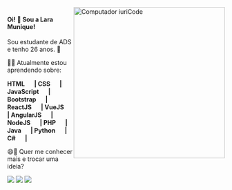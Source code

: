 <img src="https://cdn3d.iconscout.com/3d/premium/thumb/development-3981411-3297349.png" min-width="100px" max-width="100px" width="350px" align="right" alt="Computador iuriCode">

#### Oi! 👋 Sou a Lara Munique! 

Sou estudante de ADS e tenho 26 anos. :rocket:

:woman_technologist: Atualmente estou aprendendo sobre: <br />
<strong>
<p>
   HTML <img src="https://cdn.jsdelivr.net/gh/devicons/devicon/icons/html5/html5-original.svg" height= '15px' width= '15px'/> |
   CSS <img src="https://cdn.jsdelivr.net/gh/devicons/devicon/icons/css3/css3-original.svg" height= '15px' width= '15px'/> |
   JavaScript <img src="https://cdn.jsdelivr.net/gh/devicons/devicon/icons/javascript/javascript-original.svg" height= '15px' width= '15px'/> |
   Bootstrap <img src="https://cdn.jsdelivr.net/gh/devicons/devicon/icons/bootstrap/bootstrap-plain.svg" height= '15px' width= '15px'/> |
   ReactJS <img src="https://cdn.jsdelivr.net/gh/devicons/devicon/icons/react/react-original.svg" height= '15px' width= '15px'/> |
   VueJS <img src="https://cdn.jsdelivr.net/gh/devicons/devicon/icons/vuejs/vuejs-original.svg" height= '15px' width= '15px'/> |
   AngularJS <img src="https://cdn.jsdelivr.net/gh/devicons/devicon/icons/angularjs/angularjs-original.svg" height= '15px' width= '15px'/> | <br>
   NodeJS <img src="https://cdn.jsdelivr.net/gh/devicons/devicon/icons/nodejs/nodejs-plain.svg" height= '15px' width= '15px'/> |
   PHP <img src="https://cdn.jsdelivr.net/gh/devicons/devicon/icons/php/php-plain.svg" height= '15px' width= '15px'/> |
   Java <img src="https://cdn.jsdelivr.net/gh/devicons/devicon/icons/java/java-original.svg" height= '15px' width= '15px'/> |
   Python <img src="https://cdn.jsdelivr.net/gh/devicons/devicon/icons/python/python-original.svg" height= '15px' width= '15px'/> |
   C# <img src="https://cdn.jsdelivr.net/gh/devicons/devicon/icons/csharp/csharp-original.svg" height= '15px' width= '15px'/> |
</p>
</strong>

😄💬 Quer me conhecer mais e trocar uma ideia? 
</p>  
  <a href="#" alt="Linkedin">
  <a href="https://www.linkedin.com/in/lara-munique-almeida/" target="_blank"><img src="https://img.shields.io/badge/LinkedIn-0077B5?style=for-the-badge&logo=linkedin&logoColor=white" target="_blank"></a>
    
  <a href="#" alt="Gmail">
  <a href = "mailto:laramunique.a@gmail.com"><img src="https://img.shields.io/badge/Gmail-D14836?style=for-the-badge&logo=gmail&logoColor=white" target="_blank"></a>

  <a href="#" alt="Instagram">
  <a href="https://www.instagram.com/laramunique.a/" target="_blank"><img src="https://img.shields.io/badge/Instagram-E4405F?style=for-the-badge&logo=instagram&logoColor=white" target="_blank"></a>
